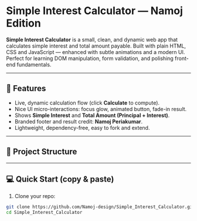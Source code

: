 # Simple Interest Calculator — Namoj Edition

**Simple Interest Calculator** is a small, clean, and dynamic web app that calculates simple interest and total amount payable. Built with plain HTML, CSS and JavaScript — enhanced with subtle animations and a modern UI. Perfect for learning DOM manipulation, form validation, and polishing front-end fundamentals.

---

## 🚀 Features

- Live, dynamic calculation flow (click **Calculate** to compute).
- Nice UI micro-interactions: focus glow, animated button, fade-in result.
- Shows **Simple Interest** and **Total Amount (Principal + Interest)**.
- Branded footer and result credit: **Namoj Periakumar**.
- Lightweight, dependency-free, easy to fork and extend.

---

## 🧭 Project Structure

---

## 💻 Quick Start (copy & paste)

1. Clone your repo:
```bash
git clone https://github.com/Namoj-design/Simple_Interest_Calculator.git
cd Simple_Interest_Calculator
